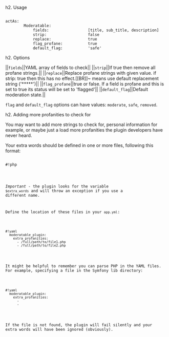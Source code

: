 h2. Usage

<pre><code>
actAs:
        Moderatable:
            fields:                 [title, sub_title, description]
            strip:                  false
            replace:                true
            flag_profane:           true
            default_flag:           'safe'
</code></pre>

h2. Options

||`fields`||YAML array of fields to check||
||`strip`||If true then remove all profane strings.||
||`replace`||Replace profane strings with given value. if strip: true then this has no effect.[[BR]]~ means use default replacement string ('*****')||
||`flag_profane`||true or false. If a field is profane and this is set to true its status will be set to 'flagged'||
||`default_flag`||Default moderation state.||

`flag` and `default_flag` options can have values: `moderate`, `safe`, `removed`.

h2. Adding more profanities to check for

You may want to add more strings to check for, personal information for example, or maybe just a load more profanities the plugin developers have never heard.

Your extra words should be defined in one or more files, following this format:

<pre><code>
#!php
<?php
// probably going to be a bigger array than this!
$extra_words = array('word1', 'word2');
</code></pre>

*Important* - the plugin looks for the variable `$extra_words` and will throw an exception if you use a different name. 

Define the location of these files in your `app.yml`:

<pre><code>
#!yaml
  moderatable_plugin:
    extra_profanities:
      - /full/path/to/file1.php
      - /full/path/to/file2.php
</code></pre>

It might be helpful to remember you can parse PHP in the YAML files. For example, specifying a file in the Symfony lib directory:

<pre><code>
#!yaml
  moderatable_plugin:
    extra_profanities:
      - <?php printf('%s/%s', sfConfig::get('sf_lib_dir'), 'file1.php') ?>
      - <?php printf('%s/%s', sfConfig::get('sf_lib_dir'), 'file2.php') ?>
</code></pre>

If the file is not found, the plugin will fail silently and your extra words will have been ignored (obviously).